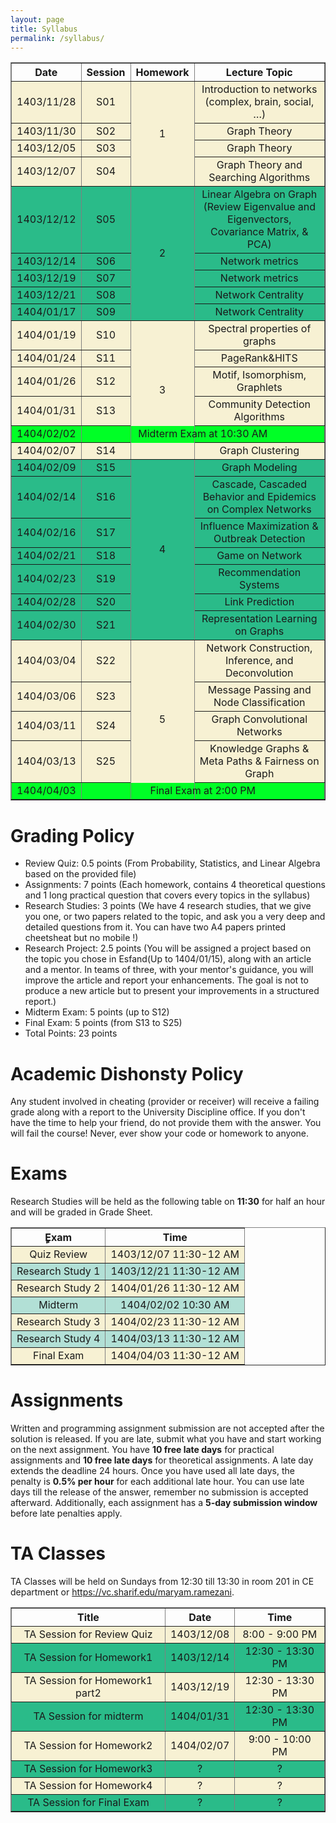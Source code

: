 ```yaml
---
layout: page
title: Syllabus
permalink: /syllabus/
---
```


<table border="1" style="width: 100%; text-align: center;">
    <tr>
        <th>Date</th>
        <th>Session</th>
        <th>Homework</th>
        <th>Lecture Topic</th>
    </tr>
    <tr style="background-color:#f7f1d3">
        <td>1403/11/28</td>
        <td>S01</td>
        <td rowspan="4">1</td>
        <td>Introduction to networks (complex, brain, social, …)</td>
    </tr>
    <tr style="background-color:#f7f1d3">
        <td>1403/11/30</td>
        <td>S02</td>
        <td>Graph Theory</td>
    </tr>
    <tr style="background-color:#f7f1d3">
        <td>1403/12/05</td>
        <td>S03</td>
        <td>Graph Theory</td></td>
    </tr>
    <tr style="background-color:#f7f1d3">
        <td>1403/12/07</td>
        <td>S04</td>
        <td>Graph Theory and Searching Algorithms</td>
    </tr>
    <tr style="background-color:#2abb89">
        <td>1403/12/12</td>
        <td>S05</td>
        <td rowspan="5">2</td>
        <td>Linear Algebra on Graph (Review Eigenvalue and Eigenvectors, Covariance Matrix, & PCA)</td>
    </tr>
    <tr style="background-color:#2abb89">
        <td>1403/12/14</td>
        <td>S06</td>
        <td>Network metrics</td>
    </tr>
    <tr style="background-color:#2abb89">
        <td>1403/12/19</td>
        <td>S07</td>
        <td>Network metrics</td>
    </tr>
    <tr style="background-color:#2abb89">
        <td>1403/12/21</td>
        <td>S08</td>
        <td>Network Centrality</td>
    </tr>
    <tr style="background-color:#2abb89">
        <td>1404/01/17</td>
        <td>S09</td>
        <td>Network Centrality</td>
    </tr>
    <tr style="background-color:#f7f1d3">
        <td>1404/01/19</td>
        <td>S10</td>
        <td rowspan="6">3</td>
        <td>Spectral properties of graphs</td>
    </tr>
    <tr style="background-color:#f7f1d3">
        <td>1404/01/24</td>
        <td>S11</td>
        <td>PageRank&HITS</td>
    </tr>
    <tr style="background-color:#f7f1d3">
        <td>1404/01/26</td>
        <td>S12</td>
        <td>Motif, Isomorphism, Graphlets</td>
    </tr>
    <tr style="background-color:#f7f1d3">
        <td>1404/01/31</td>
        <td>S13</td>
        <td>Community Detection Algorithms</td>
    </tr>
    <tr style="background-color:#00ff26">
        <td>1404/02/02</td>
        <td colspan="4" style="text-align: center;">Midterm Exam at 10:30 AM</td>
    </tr>
    <tr style="background-color:#f7f1d3">
        <td>1404/02/07</td>
        <td>S14</td>
        <td>Graph Clustering</td>
    </tr>
    <tr style="background-color:#2abb89">
        <td>1404/02/09</td>
        <td>S15</td>
        <td rowspan="7">4</td>
        <td>Graph Modeling</td>
    </tr>
    <tr style="background-color:#2abb89">
        <td>1404/02/14</td>
        <td>S16</td>
        <td>Cascade, Cascaded Behavior and Epidemics on Complex Networks</td>
    </tr>
    <tr style="background-color:#2abb89">
        <td>1404/02/16</td>
        <td>S17</td>
        <td>Influence Maximization & Outbreak Detection</td>
    </tr>
    <tr style="background-color:#2abb89">
        <td>1404/02/21</td>
        <td>S18</td>
        <td>Game on Network</td>
    </tr>
    <tr style="background-color:#2abb89">
        <td>1404/02/23</td>
        <td>S19</td>
        <td>Recommendation Systems</td>
    </tr>
    <tr style="background-color:#2abb89">
        <td>1404/02/28</td>
        <td>S20</td>
        <td>Link Prediction</td>
    </tr>
    <tr style="background-color:#2abb89">
        <td>1404/02/30</td>
        <td>S21</td>
        <td>Representation Learning on Graphs</td>
    </tr>
    <tr style="background-color:#f7f1d3">
        <td>1404/03/04</td>
        <td>S22</td>
        <td rowspan="5">5</td>
        <td>Network Construction, Inference, and Deconvolution</td>
    </tr>
    <tr style="background-color:#f7f1d3">
        <td>1404/03/06</td>
        <td>S23</td>
        <td>Message Passing and Node Classification</td>
    </tr>
    <tr style="background-color:#f7f1d3">
        <td>1404/03/11</td>
        <td>S24</td>
        <td>Graph Convolutional Networks</td>
    </tr>
    <tr style="background-color:#f7f1d3">
        <td>1404/03/13</td>
        <td>S25</td>
        <td>Knowledge Graphs & Meta Paths & Fairness on Graph</td>
    </tr>
    <tr style="background-color:#00ff26">
        <td>1404/04/03</td>
        <td colspan="4" style="text-align: center;">Final Exam at 2:00 PM</td>
    </tr>
</table>

# Grading Policy

- Review Quiz: 0.5 points (From Probability, Statistics, and Linear Algebra based on the provided file)
- Assignments: 7 points (Each homework, contains 4 theoretical questions and 1 long practical question that covers every topics in the syllabus)
- Research Studies: 3 points (We have 4 research studies, that we give you one, or two papers related to the topic, and ask you a very deep and detailed questions from it. You can have two A4 papers printed cheetsheat but no mobile !)
- Research Project: 2.5 points (You will be assigned a project based on the topic you chose in Esfand(Up to 1404/01/15), along with an article and a mentor. In teams of three, with your mentor's guidance, you will improve the article and report your enhancements. The goal is not to produce a new article but to present your improvements in a structured report.)
- Midterm Exam: 5 points (up to S12)
- Final Exam: 5 points (from S13 to S25)
- Total Points: 23 points

# Academic Dishonsty Policy

Any student involved in cheating (provider or receiver) will receive a failing grade along with a report to the University Discipline office. If you don't have the time to help your friend, do not provide them with the answer. You will fail the course! Never, ever show your code or homework to anyone.

# Exams

Research Studies will be held as the following table on **11:30** for half an hour and will be graded in Grade Sheet.

<table border="1" style="width: 100%; text-align: center;">
  <tr>
    <th>ٍExam</th>
    <th>Time</th>
  </tr>
  <tr style="background-color: #f7f1d3;">
    <td>Quiz Review</td>
    <td>1403/12/07 11:30-12 AM</td>
  </tr>
  <tr style="background-color: #B2E0D6;">
    <td>Research Study 1</td>
    <td>1403/12/21 11:30-12 AM</td>
  </tr>
  <tr style="background-color: #f7f1d3;">
    <td>Research Study 2</td>
    <td>1404/01/26 11:30-12 AM</td>
  </tr>
  <tr style="background-color: #B2E0D6;">
    <td>Midterm</td>
    <td>1404/02/02 10:30 AM</td>
  </tr>
  <tr style="background-color: #f7f1d3;">
    <td>Research Study 3</td>
    <td>1404/02/23 11:30-12 AM</td>
  </tr>
  <tr style="background-color: #B2E0D6;">
    <td>Research Study 4</td>
    <td>1404/03/13 11:30-12 AM</td>
  </tr>
  <tr style="background-color: #f7f1d3;">
    <td>Final Exam</td>
    <td>1404/04/03 11:30-12 AM</td>
  </tr>
</table>

# Assignments

Written and programming assignment submission are not accepted after the solution is released. If you are late, submit what you have and start working on the next assignment. You have **10 free late days** for practical assignments and **10 free late days** for theoretical assignments. A late day extends the deadline 24 hours. Once you have used all late days, the penalty is **0.5% per hour** for each additional late hour. You can use late days till the release of the answer, remember no submission is accepted afterward. Additionally, each assignment has a **5-day submission window** before late penalties apply.

# TA Classes

TA Classes will be held on Sundays from 12:30 till 13:30 in room 201 in CE department or https://vc.sharif.edu/maryam.ramezani.

<table border="1" style="width: 100%; text-align: center;">
  <tr>
    <th>Title</th>
    <th>Date</th>
    <th>Time</th>
  </tr>
  <tr style="background-color: #f7f1d3;">
    <td>TA Session for Review Quiz</td>
    <td>1403/12/08</td>
    <td>8:00 - 9:00 PM</td>
  </tr>
  <tr style="background-color: #2abb89;">
    <td>TA Session for Homework1</td>
    <td>1403/12/14</td>
    <td>12:30 - 13:30 PM</td>
  </tr>
  <tr style="background-color: #f7f1d3;">
    <td>TA Session for Homework1 part2</td>
    <td>1403/12/19</td>
    <td>12:30 - 13:30 PM</td>
  </tr>
  <tr style="background-color: #2abb89;">
    <td>TA Session for midterm</td>
    <td>1404/01/31</td>
    <td>12:30 - 13:30 PM</td>
  </tr>
    <tr style="background-color: #f7f1d3;">
    <td>TA Session for Homework2</td>
    <td>1404/02/07</td>
    <td>9:00 - 10:00 PM</td>
  </tr>
  </tr>
    <tr style="background-color: #2abb89;">
    <td>TA Session for Homework3</td>
    <td>?</td>
    <td>?</td>
  </tr>
  <tr style="background-color: #f7f1d3;">
    <td>TA Session for Homework4</td>
    <td>?</td>
    <td>?</td>
  </tr>
  </tr>
    <tr style="background-color: #2abb89;">
    <td>TA Session for Final Exam</td>
    <td>?</td>
    <td>?</td>
  </tr>
</table>
